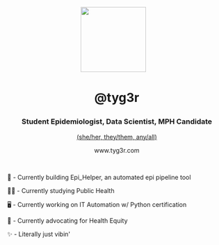 <div align=center><p ><img src="https://github.com/tyg3rr/tyg3rr/assets/107812334/947a3bb6-1755-4a8d-90a0-a0c4b5638b5f" width="150px" height="150px"  >   &nbsp; &nbsp;</p>
  <h1><p > @tyg3r</p></h1>
  <h3><p > Student Epidemiologist, Data Scientist, MPH Candidate</p></h3>
  <p ><a href="https://en.pronouns.page/@tyg3r)">(she/her, they/them, any/all)</a>
  <p > www.tyg3r.com</p></div>


<br/>


🔧 - Currently building Epi_Helper, an automated epi pipeline tool

🧑‍🎓 - Currently studying Public Health

🖥️ - Currently working on IT Automation w/ Python certification

📢 - Currently advocating for Health Equity

✨ - Literally just vibin'



<!--
**tyg3rr/tyg3rr** is a ✨ _special_ ✨ repository because its `README.md` (this file) appears on your GitHub profile.

Here are some ideas to get you started:

- 🔭 I’m currently working on ...
- 🌱 I’m currently learning ...
- 👯 I’m looking to collaborate on ...
- 🤔 I’m looking for help with ...
- 💬 Ask me about ...
- 📫 How to reach me: ...
- 😄 Pronouns: ...
- ⚡ Fun fact: ...
-->
